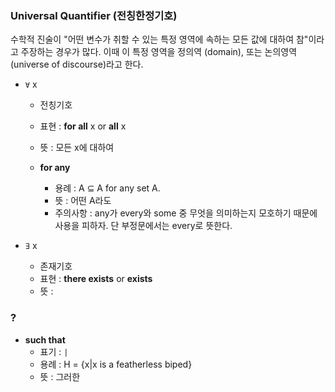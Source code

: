 ### Universal Quantifier (전칭한정기호)
수학적 진술이 "어떤 변수가 취할 수 있는 특정 영역에 속하는 모든 값에 대하여 참"이라고 주장하는 경우가 많다. 이때 이 특정 영역을 정의역 (domain), 또는 논의영역 (universe of discourse)라고 한다. 

- `∀` x
  - 전칭기호
  - 표현 : **for all** x or **all** x
  - 뜻 : 모든 x에 대하여
  
  - **for any**
    - 용례 : A ⊆ A for any set A.
    - 뜻 : 어떤 A라도
    - 주의사항 : any가 every와 some 중 무엇을 의미하는지 모호하기 때문에 사용을 피하자. 단 부정문에서는 every로 뜻한다.

- `∃` x
  - 존재기호
  - 표현 : **there exists** or **exists**
  - 뜻 : 




### ? 

- **such that**
  - 표기 : `|`
  - 용례 : H = {x|x is a featherless biped}
  - 뜻 : 그러한

